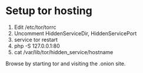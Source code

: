 # Setup tor hosting

1) Edit /etc/tor/torrc
2) Uncomment HiddenServiceDir, HiddenServicePort
3) service tor restart
4) php -S 127.0.0.1:80
5) cat /var/lib/tor/hidden_service/hostname

Browse by starting tor and visiting the .onion site.